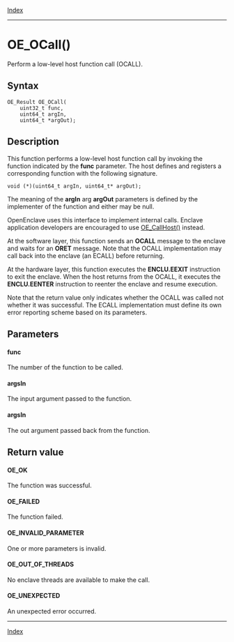 [Index](index.md)

---
# OE_OCall()

Perform a low-level host function call (OCALL).

## Syntax

    OE_Result OE_OCall(
        uint32_t func,
        uint64_t argIn,
        uint64_t *argOut);
## Description 

This function performs a low-level host function call by invoking the function indicated by the **func** parameter. The host defines and registers a corresponding function with the following signature.

```
void (*)(uint64_t argIn, uint64_t* argOut);
```



The meaning of the **argIn** arg **argOut** parameters is defined by the implementer of the function and either may be null.

OpenEnclave uses this interface to implement internal calls. Enclave application developers are encouraged to use [OE_CallHost()](enclave_8h_a3f4d990cf1e916d65a82481a55aafbf4_1a3f4d990cf1e916d65a82481a55aafbf4) instead.

At the software layer, this function sends an **OCALL** message to the enclave and waits for an **ORET** message. Note that the OCALL implementation may call back into the enclave (an ECALL) before returning.

At the hardware layer, this function executes the **ENCLU.EEXIT** instruction to exit the enclave. When the host returns from the OCALL, it executes the **ENCLU.EENTER** instruction to reenter the enclave and resume execution.

Note that the return value only indicates whether the OCALL was called not whether it was successful. The ECALL implementation must define its own error reporting scheme based on its parameters.



## Parameters

#### func

The number of the function to be called.

#### argsIn

The input argument passed to the function.

#### argsIn

The out argument passed back from the function.

## Return value

#### OE_OK

The function was successful.

#### OE_FAILED

The function failed.

#### OE_INVALID_PARAMETER

One or more parameters is invalid.

#### OE_OUT_OF_THREADS

No enclave threads are available to make the call.

#### OE_UNEXPECTED

An unexpected error occurred.

---
[Index](index.md)

